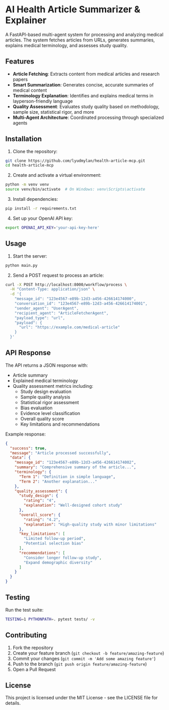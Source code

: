 # AI Health Article Summarizer & Explainer

A FastAPI-based multi-agent system for processing and analyzing medical articles. The system fetches articles from URLs, generates summaries, explains medical terminology, and assesses study quality.

## Features

- **Article Fetching**: Extracts content from medical articles and research papers
- **Smart Summarization**: Generates concise, accurate summaries of medical content
- **Terminology Explanation**: Identifies and explains medical terms in layperson-friendly language
- **Quality Assessment**: Evaluates study quality based on methodology, sample size, statistical rigor, and more
- **Multi-Agent Architecture**: Coordinated processing through specialized agents

## Installation

1. Clone the repository:
```bash
git clone https://github.com/lyudmylan/health-article-mcp.git
cd health-article-mcp
```

2. Create and activate a virtual environment:
```bash
python -m venv venv
source venv/bin/activate  # On Windows: venv\Scripts\activate
```

3. Install dependencies:
```bash
pip install -r requirements.txt
```

4. Set up your OpenAI API key:
```bash
export OPENAI_API_KEY='your-api-key-here'
```

## Usage

1. Start the server:
```bash
python main.py
```

2. Send a POST request to process an article:
```bash
curl -X POST http://localhost:8000/workflow/process \
  -H "Content-Type: application/json" \
  -d '{
    "message_id": "123e4567-e89b-12d3-a456-426614174000",
    "conversation_id": "123e4567-e89b-12d3-a456-426614174001",
    "sender_agent": "UserAgent",
    "recipient_agent": "ArticleFetcherAgent",
    "payload_type": "url",
    "payload": {
      "url": "https://example.com/medical-article"
    }
  }'
```

## API Response

The API returns a JSON response with:
- Article summary
- Explained medical terminology
- Quality assessment metrics including:
  - Study design evaluation
  - Sample quality analysis
  - Statistical rigor assessment
  - Bias evaluation
  - Evidence level classification
  - Overall quality score
  - Key limitations and recommendations

Example response:
```json
{
  "success": true,
  "message": "Article processed successfully",
  "data": {
    "message_id": "123e4567-e89b-12d3-a456-426614174002",
    "summary": "Comprehensive summary of the article...",
    "terminology": {
      "Term 1": "Definition in simple language",
      "Term 2": "Another explanation..."
    },
    "quality_assessment": {
      "study_design": {
        "rating": "4",
        "explanation": "Well-designed cohort study"
      },
      "overall_score": {
        "rating": "4.2",
        "explanation": "High-quality study with minor limitations"
      },
      "key_limitations": [
        "Limited follow-up period",
        "Potential selection bias"
      ],
      "recommendations": [
        "Consider longer follow-up study",
        "Expand demographic diversity"
      ]
    }
  }
}
```

## Testing

Run the test suite:
```bash
TESTING=1 PYTHONPATH=. pytest tests/ -v
```

## Contributing

1. Fork the repository
2. Create your feature branch (`git checkout -b feature/amazing-feature`)
3. Commit your changes (`git commit -m 'Add some amazing feature'`)
4. Push to the branch (`git push origin feature/amazing-feature`)
5. Open a Pull Request

## License

This project is licensed under the MIT License - see the LICENSE file for details. 